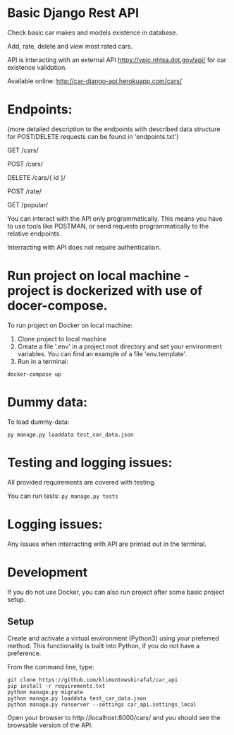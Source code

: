# Basic Django Rest API
Check basic car makes and models existence in database. 

Add, rate, delete and view most rated cars.

API is interacting with an external API https://vpic.nhtsa.dot.gov/api/ for car existence validation.

Available online: http://car-django-api.herokuapp.com/cars/

# Endpoints: 
(more detailed description to the endpoints with described data structure for POST/DELETE requests can be found in 'endpoints.txt')

GET /cars/

POST /cars/

DELETE /cars/{ id }/

POST /rate/

  GET /popular/

You can interact with the API only programmatically. This means you have to use tools like POSTMAN, or send requests programmatically to the relative endpoints.

Interracting with API does not require authentication.

# Run project on local machine - project is dockerized with use of docer-compose.

To run project on Docker on local machine: 

1. Clone project to local machine
2. Create a file '.env' in a project root directory and set your environment variables. 
You can find an example of a file 'env.template'.
3. Run in a terminal:
```
docker-compose up
```

# Dummy data:

To load dummy-data:
```
py manage.py loaddata test_car_data.json
```

# Testing and logging issues:

All provided requirements are covered with testing. 

You can run tests:
```py manage.py tests```

# Logging issues:

Any issues when interracting with API are printed out in the terminal.

# Development
If you do not use Docker, you can also run project after some basic project setup.
## Setup
Create and activate a virtual environment (Python3) using your preferred method. This functionality is built into Python, if you do not have a preference.

From the command line, type:
```
git clone https://github.com/klimuntowskirafal/car_api
pip install -r requirements.txt
python manage.py migrate
python manage.py loaddata test_car_data.json
python manage.py runserver --settings car_api.settings_local
```

Open your browser to http://localhost:8000/cars/ and you should see the browsable version of the API.
